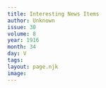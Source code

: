 ```yaml
---
title: Interesting News Items
author: Unknown
issue: 30
volume: 8
year: 1916
month: 34
day: V
tags:
layout: page.njk
image:
---
```


